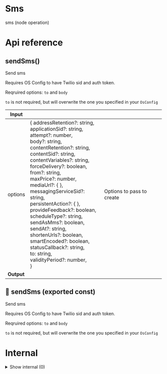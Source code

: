 # Sms

sms (node operation)



# Api reference

## sendSms()

Send sms

Requires OS Config to have Twilio sid and auth token.

Reqruired options: `to` and `body`

`to` is not required, but will overwrite the one you specified in your `OsConfig`


| Input      |    |    |
| ---------- | -- | -- |
| options | { addressRetention?: string, <br />applicationSid?: string, <br />attempt?: number, <br />body?: string, <br />contentRetention?: string, <br />contentSid?: string, <br />contentVariables?: string, <br />forceDelivery?: boolean, <br />from?: string, <br />maxPrice?: number, <br />mediaUrl?: {  }, <br />messagingServiceSid?: string, <br />persistentAction?: {  }, <br />provideFeedback?: boolean, <br />scheduleType?: string, <br />sendAsMms?: boolean, <br />sendAt?: string, <br />shortenUrls?: boolean, <br />smartEncoded?: boolean, <br />statusCallback?: string, <br />to: string, <br />validityPeriod?: number, <br /> } | Options to pass to create |
| **Output** |    |    |



## 📄 sendSms (exported const)

Send sms

Requires OS Config to have Twilio sid and auth token.

Reqruired options: `to` and `body`

`to` is not required, but will overwrite the one you specified in your `OsConfig`

# Internal

<details><summary>Show internal (0)</summary>
  
  
  </details>

